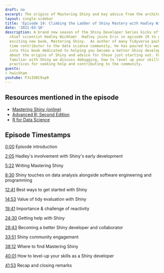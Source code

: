 ```yaml
---
draft: no
excerpt: The origins of Mastering Shiny and key advice from the architect of the Tidyverse!
layout: single-sidebar
title: 'Episode 19: Climbing the Ladder of Shiny Mastery with Hadley Wickham'
date: '2021-03-10'
description: A brand new season of the Shiny Developer Series kicks off with RStudio's
  chief scientist Hadley Wickham!  Hadley joins Eric in episode 19 to discuss his
  exciting new book, Mastering Shiny.  As author of many Tidyverse packages and long
  time contributor to the data science community, he has poured his wealth of experience
  into this book dedicated to helping you become a better Shiny developer.  We talk
  about the origins of Shiny and advice for those just starting out. For those already
  familiar with Shiny we discuss debugging, how to level up your skills, and best
  practices for seeking help and contributing to the community.
guests: 
- hwickham
youtube: PJsIO8C9xp0
---
```


## Resources mentioned in the episode

* [Mastering Shiny (online)](https://mastering-shiny.org)
* [Advanced R: Second Edition](https://adv-r.hadley.nz)
* [R for Data Science](https://r4ds.had.co.nz)

## Episode Timestamps

[0:00](https://www.youtube.com/watch?v=PJsIO8C9xp0&t=0m0s) Episode introduction

[2:05](https://www.youtube.com/watch?v=PJsIO8C9xp0&t=2m05s) Hadley's involvement with Shiny's early development

[5:22](https://www.youtube.com/watch?v=PJsIO8C9xp0&t=5m22s) Writing Mastering Shiny

[8:30](https://www.youtube.com/watch?v=PJsIO8C9xp0&t=8m30s) Shiny touches on data analysis alongside software engineering and programming

[12:41](https://www.youtube.com/watch?v=PJsIO8C9xp0&t=12m41s) Best ways to get started with Shiny

[14:53](https://www.youtube.com/watch?v=PJsIO8C9xp0&t=14m53s) Value of tidy evaluation with Shiny

[19:41](https://www.youtube.com/watch?v=PJsIO8C9xp0&t=19m41s) Importance & challenge of reactivity

[24:30](https://www.youtube.com/watch?v=PJsIO8C9xp0&t=24m30s) Getting help with Shiny

[28:43](https://www.youtube.com/watch?v=PJsIO8C9xp0&t=28m43s) Becoming a better Shiny developer and collaborator

[33:51](https://www.youtube.com/watch?v=PJsIO8C9xp0&t=33m51s) Shiny community engagement

[38:12](https://www.youtube.com/watch?v=PJsIO8C9xp0&t=38m12s) Where to find Mastering Shiny

[40:01](https://www.youtube.com/watch?v=PJsIO8C9xp0&t=40m01s) How to level-up your skills as a Shiny developer

[41:53](https://www.youtube.com/watch?v=PJsIO8C9xp0&t=41m53s) Recap and closing remarks
